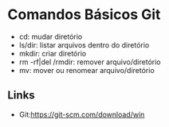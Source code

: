 # Comandos Básicos Git
- cd: mudar diretório
- ls/dir: listar arquivos dentro do diretório
- mkdir: criar diretório
- rm -rf|del /rmdir: remover arquivo/diretório
- mv: mover ou renomear arquivo/diretório

## Links
- Git:https://git-scm.com/download/win
